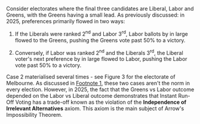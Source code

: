 Consider electorates where the final three candidates are Liberal, Labor and Greens, with the Greens having a small lead. As previously discussed: in 2025, preferences primarily flowed in two ways:

1. If the Liberals were ranked 2<sup>nd</sup> and Labor 3<sup>rd</sup>, Labor ballots by in large flowed to the Greens, pushing the Greens vote past 50% to a victory.

2. Conversely, if Labor was ranked 2<sup>nd</sup> and the Liberals 3<sup>rd</sup>, the Liberal voter's next preference by in large flowed to Labor, pushing the Labor vote past 50% to a victory.

Case 2 materialised several times - see Figure 3 for the electorate of Melbourne. As discussed in [Footnote 1](#footnote-1), these two cases aren't the norm in every election. However, in 2025, the fact that the Greens vs Labor outcome depended on the Labor vs Liberal outcome demonstrates that Instant Run-Off Voting has a trade-off known as the violation of the **Independence of Irrelevant Alternatives** axiom. This axiom is the main subject of Arrow's Impossibility Theorem.
